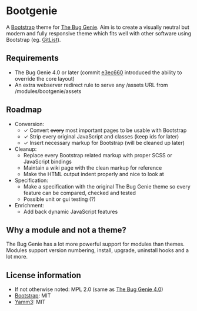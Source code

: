 # Bootgenie
A [Bootstrap](http://getbootstrap.com/) theme for [The Bug Genie](https://github.com/thebuggenie/thebuggenie). Aim is to create a visually neutral but modern and fully responsive theme which fits well with other software using Bootstrap (eg. [GitList](http://gitlist.org/)).

## Requirements
- The Bug Genie 4.0 or later (commit [e3ec660](https://github.com/thebuggenie/thebuggenie/commit/e3ec660ab724524d842022c5fbbaf3ad3f91def7) introduced the ability to override the core layout)
- An extra webserver redirect rule to serve any /assets URL from /modules/bootgenie/assets

## Roadmap
- Conversion: 
   - ✓ Convert ~~every~~ most important pages to be usable with Bootstrap
   - ✓ Strip every original JavaScript and classes (keep ids for later)
   - ✓ Insert necessary markup for Bootstrap (will be cleaned up later)
- Cleanup:
   - Replace every Bootstrap related markup with proper SCSS or JavaScript bindings
   - Maintain a wiki page with the clean markup for reference
   - Make the HTML output indent properly and nice to look at
- Specification:
   - Make a specification with the original The Bug Genie theme so every feature can be compared, checked and tested
   - Possible unit or gui testing (?)
- Enrichment:
   - Add back dynamic JavaScript features

## Why a module and not a theme?
The Bug Genie has a lot more powerful support for modules than themes. Modules support version numbering, install, upgrade, uninstall hooks and a lot more.

## License information
- If not otherwise noted: MPL 2.0 (same as [The Bug Genie 4.0](https://github.com/thebuggenie/thebuggenie))
- [Bootstrap](http://getbootstrap.com/): MIT
- [Yamm3](http://geedmo.github.io/yamm3/): MIT
